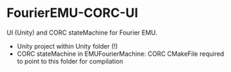 # FourierEMU-CORC-UI
UI (Unity) and CORC stateMachine for Fourier EMU.

 - Unity project within Unity folder (!)
 - CORC stateMachine in EMUFourierMachine: CORC CMakeFile required to point to this folder for compilation
